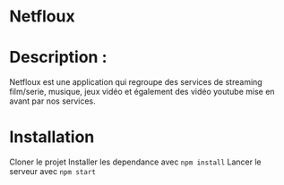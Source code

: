 # Netfloux 

# Description :

Netfloux est une application qui regroupe des services de streaming film/serie, musique, jeux vidéo et également des vidéo youtube mise en avant par nos services.
# Installation

Cloner le projet
Installer les dependance avec `npm install`
Lancer le serveur avec `npm start`